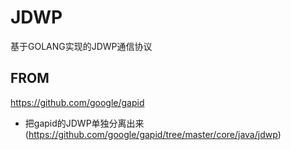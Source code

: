 # JDWP
基于GOLANG实现的JDWP通信协议
## FROM
https://github.com/google/gapid 
+ 把gapid的JDWP单独分离出来(https://github.com/google/gapid/tree/master/core/java/jdwp)